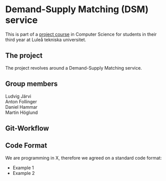 # Demand-Supply Matching (DSM) service

This is part of a [project course](https://www.ltu.se/edu/course/D00/D0020E/D0020E-Projekt-i-datateknik-1.112677?kursView=kursplan&l=en) in Computer Science for students in their third year at Luleå tekniska universitet.

## The project
The project revolves around a Demand-Supply Matching service.

## Group members
Ludvig Järvi  
Anton Follinger  
Daniel Hammar  
Martin Höglund

## Git-Workflow


## Code Format
We are programming in X, therefore we agreed on a standard code format:  
- Example 1
- Example 2
